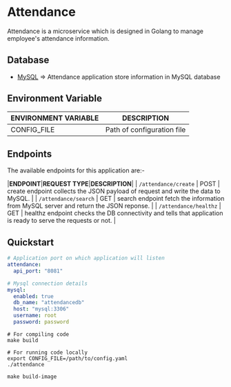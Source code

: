 # Attendance

Attendance is a microservice which is designed in Golang to manage employee's attendance information.

## Database

- [MySQL](../mysql) => Attendance application store information in MySQL database

## Environment Variable

|**ENVIRONMENT VARIABLE**|**DESCRIPTION**|
|------------------------|---------------|
| CONFIG_FILE | Path of configuration file |

## Endpoints

The available endpoints for this application are:-

|**ENDPOINT**|**REQUEST TYPE**|**DESCRIPTION**|
| `/attendance/create` | POST | create endpoint collects the JSON payload of request and write the data to MySQL. |
| `/attendance/search` | GET | search endpoint fetch the information from MySQL server and return the JSON reponse. |
| `/attendance/healthz` | GET | healthz endpoint checks the DB connectivity and tells that application is ready to serve the requests or not. |

## Quickstart

```yaml
# Application port on which application will listen
attendance:
  api_port: "8081"

# Mysql connection details
mysql:
  enabled: true
  db_name: "attendancedb"
  host: "mysql:3306"
  username: root
  password: password
```

```shell
# For compiling code
make build
```

```shell
# For running code locally
export CONFIG_FILE=/path/to/config.yaml
./attendance
```

```shell
make build-image
```
